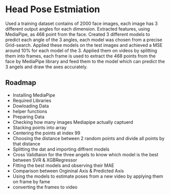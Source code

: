 
# Head Pose Estmiation


Used a training dataset contains of 2000 face
images, each image has 3 different output
angles for each dimension.
Extracted features, using MediaPipe, as 468
point from the face.
Created 3 different models to predict each
angle of the 3 angles, each model was chosen
from a precise Grid-search.
Applied these models on the test images and
achieved a MSE around 10% for each model of
the 3.
Applied them on videos by splitting them into
frames, each frame is used to extract the 468
points from the face by MediaPipe library and
feed them to the model which can predict the 3
angels and draw the axes accurately.
## Roadmap

- Installing MediaPipe
- Required Libraries
- Dowloading Data
- helper functions
- Preparing Data
- Checking how many images Mediapipe actually captuerd
- Stacking points into array
- Centering the points at index 99
- Choosing the distance between 2 random points and divide all points by that distance
- Splitting the dat and importing diffrent models
- Cross Validtaion for the three angels to know which model is the best between SVR & XGBRegressor
- Fitting the best models and observing their MAE
- Comparison between Orgininal Axis & Predicted Axis
- Using the models to estimate poses from a new video by applying them on frame by fame
- converting the frames to video


